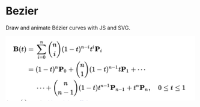 # Bezier

Draw and animate Bézier curves with JS and SVG.

![Bézier formula](https://raw.githubusercontent.com/juliendargelos/Bezier/master/assets/images/Bezier.png)

